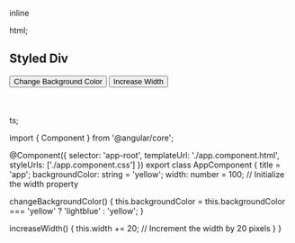 inline 

html;

<div 
  [style.background-color]="backgroundColor"
  [style.width.px]="width"
  style="height: 100px;">
  <h2>Styled Div</h2>
  <button (click)="changeBackgroundColor()">Change Background Color</button>
  <button (click)="increaseWidth()">Increase Width</button>
</div>


ts;

import { Component } from '@angular/core';

@Component({
  selector: 'app-root',
  templateUrl: './app.component.html',
  styleUrls: ['./app.component.css']
})
export class AppComponent {
  title = 'app';
  backgroundColor: string = 'yellow';
  width: number = 100; // Initialize the width property

  changeBackgroundColor() {
    this.backgroundColor =
      this.backgroundColor === 'yellow' ? 'lightblue' : 'yellow';
  }

  increaseWidth() {
    this.width += 20; // Increment the width by 20 pixels
  }
}
